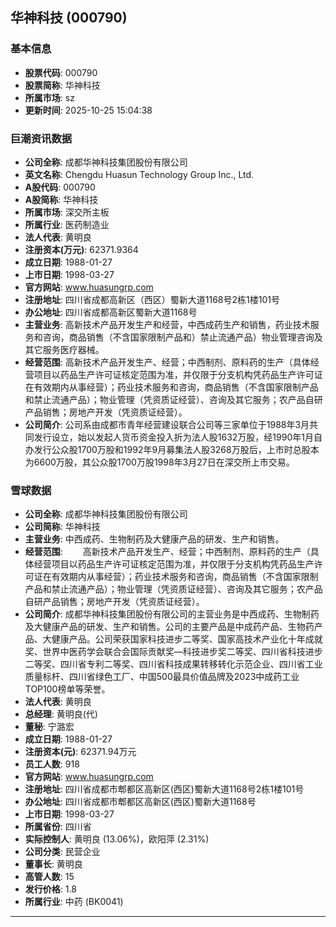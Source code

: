 ## 华神科技 (000790)

### 基本信息

- **股票代码**: 000790
- **股票简称**: 华神科技
- **所属市场**: sz
- **更新时间**: 2025-10-25 15:04:38

### 巨潮资讯数据

- **公司全称**: 成都华神科技集团股份有限公司
- **英文名称**: Chengdu Huasun Technology Group Inc., Ltd.
- **A股代码**: 000790
- **A股简称**: 华神科技
- **所属市场**: 深交所主板
- **所属行业**: 医药制造业
- **法人代表**: 黄明良
- **注册资本(万元)**: 62371.9364
- **成立日期**: 1988-01-27
- **上市日期**: 1998-03-27
- **官方网站**: www.huasungrp.com
- **注册地址**: 四川省成都高新区（西区）蜀新大道1168号2栋1楼101号
- **办公地址**: 四川省成都高新区蜀新大道1168号
- **主营业务**: 高新技术产品开发生产和经营，中西成药生产和销售，药业技术服务和咨询，商品销售（不含国家限制产品和）禁止流通产品）物业管理咨询及其它服务医疗器械。
- **经营范围**: 高新技术产品开发生产、经营；中西制剂、原料药的生产（具体经营项目以药品生产许可证核定范围为准，并仅限于分支机构凭药品生产许可证在有效期内从事经营）；药业技术服务和咨询，商品销售（不含国家限制产品和禁止流通产品）；物业管理（凭资质证经营）、咨询及其它服务；农产品自研产品销售；房地产开发（凭资质证经营）。
- **公司简介**: 公司系由成都市青年经营建设联合公司等三家单位于1988年3月共同发行设立，始以发起人货币资金投入折为法人股1632万股，经1990年1月自办发行公众股1700万股和1992年9月募集法人股3268万股后，上市时总股本为6600万股，其公众股1700万股1998年3月27日在深交所上市交易。

### 雪球数据

- **公司全称**: 成都华神科技集团股份有限公司
- **公司简称**: 华神科技
- **主营业务**: 中西成药、生物制药及大健康产品的研发、生产和销售。
- **经营范围**: 　　高新技术产品开发生产、经营；中西制剂、原料药的生产（具体经营项目以药品生产许可证核定范围为准，并仅限于分支机构凭药品生产许可证在有效期内从事经营）；药业技术服务和咨询，商品销售（不含国家限制产品和禁止流通产品）；物业管理（凭资质证经营）、咨询及其它服务；农产品自研产品销售；房地产开发（凭资质证经营）。
- **公司简介**: 成都华神科技集团股份有限公司的主营业务是中西成药、生物制药及大健康产品的研发、生产和销售。公司的主要产品是中成药产品、生物药产品、大健康产品。公司荣获国家科技进步二等奖、国家高技术产业化十年成就奖、世界中医药学会联合会国际贡献奖—科技进步奖二等奖、四川省科技进步二等奖、四川省专利二等奖、四川省科技成果转移转化示范企业、四川省工业质量标杆、四川省绿色工厂、中国500最具价值品牌及2023中成药工业TOP100榜单等荣誉。
- **法人代表**: 黄明良
- **总经理**: 黄明良(代)
- **董秘**: 宁潞宏
- **成立日期**: 1988-01-27
- **注册资本(元)**: 62371.94万元
- **员工人数**: 918
- **官方网站**: www.huasungrp.com
- **注册地址**: 四川省成都市郫都区高新区(西区)蜀新大道1168号2栋1楼101号
- **办公地址**: 四川省成都市郫都区高新区(西区)蜀新大道1168号
- **上市日期**: 1998-03-27
- **所属省份**: 四川省
- **实际控制人**: 黄明良 (13.06%)，欧阳萍 (2.31%)
- **公司分类**: 民营企业
- **董事长**: 黄明良
- **高管人数**: 15
- **发行价格**: 1.8
- **所属行业**: 中药 (BK0041)

---